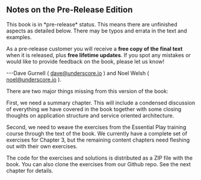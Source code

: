 ## Notes on the Pre-Release Edition

<div class="callout callout-danger">
This book is in *pre-release* status.
This means there are unfinished aspects as detailed below.
There may be typos and errata in the text and examples.

As a pre-release customer you will receive a
**free copy of the final text** when it is released,
plus **free lifetime updates**.
If you spot any mistakes or would like to provide feedback on the book,
please let us know!

---Dave Gurnell ( [dave@underscore.io](mailto:dave@underscore.io) )
and Noel Welsh ( [noel@underscore.io](mailto:noel@underscore.io) ).
</div>

There are two major things missing from this version of the book:

First, we need a summary chapter.
This will include a condensed discussion of
everything we have covered in the book together with
some closing thoughts on application structure and service oriented architecture.

Second, we need to weave the exercises from
the Essential Play training course through the text of the book.
We currently have a complete set of exercises for Chapter 3,
but the remaining content chapters need fleshing out with their own exercises.

The code for the exercises and solutions is distributed as a ZIP file with the book.
You can also clone the exercises from our Github repo.
See the next chapter for details.
